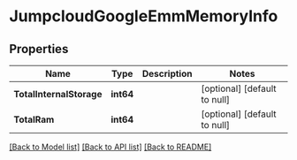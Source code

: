 # JumpcloudGoogleEmmMemoryInfo

## Properties
Name | Type | Description | Notes
------------ | ------------- | ------------- | -------------
**TotalInternalStorage** | **int64** |  | [optional] [default to null]
**TotalRam** | **int64** |  | [optional] [default to null]

[[Back to Model list]](../README.md#documentation-for-models) [[Back to API list]](../README.md#documentation-for-api-endpoints) [[Back to README]](../README.md)


